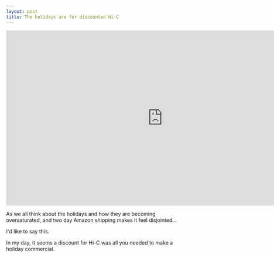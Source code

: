 ```yaml
---
layout: post
title: The holidays are for discounted Hi-C
---
```

<iframe width="853" height="480" src="https://www.youtube.com/embed/km4C7qkc4us?rel=0" frameborder="0" allowfullscreen></iframe>

As we all think about the holidays and how they are becoming oversaturated, and two day Amazon shipping makes it feel disjointed...

I'd like to say this. 

In my day, it seems a discount for Hi-C was all you needed to make a holiday commercial.
